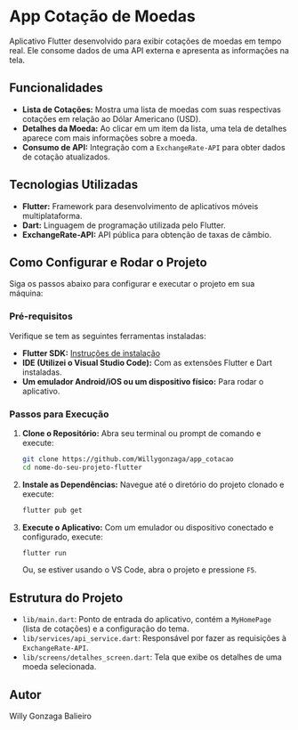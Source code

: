 # App Cotação de Moedas

Aplicativo Flutter desenvolvido para exibir cotações de moedas em tempo real. Ele consome dados de uma API externa e apresenta as informações na tela.

## Funcionalidades

* **Lista de Cotações:** Mostra uma lista de moedas com suas respectivas cotações em relação ao Dólar Americano (USD).
* **Detalhes da Moeda:** Ao clicar em um item da lista, uma tela de detalhes aparece com mais informações sobre a moeda.
* **Consumo de API:** Integração com a `ExchangeRate-API` para obter dados de cotação atualizados.

## Tecnologias Utilizadas

* **Flutter:** Framework para desenvolvimento de aplicativos móveis multiplataforma.
* **Dart:** Linguagem de programação utilizada pelo Flutter.
* **ExchangeRate-API:** API pública para obtenção de taxas de câmbio.

## Como Configurar e Rodar o Projeto

Siga os passos abaixo para configurar e executar o projeto em sua máquina:

### Pré-requisitos

Verifique se tem as seguintes ferramentas instaladas:

* **Flutter SDK:** [Instruções de instalação](https://flutter.dev/docs/get-started/install)
* **IDE (Utilizei o Visual Studio Code):** Com as extensões Flutter e Dart instaladas.
* **Um emulador Android/iOS ou um dispositivo físico:** Para rodar o aplicativo.

### Passos para Execução

1.  **Clone o Repositório:**
    Abra seu terminal ou prompt de comando e execute:
    ```bash
    git clone https://github.com/Willygonzaga/app_cotacao
    cd nome-do-seu-projeto-flutter
    ```

2.  **Instale as Dependências:**
    Navegue até o diretório do projeto clonado e execute:
    ```bash
    flutter pub get
    ```

3.  **Execute o Aplicativo:**
    Com um emulador ou dispositivo conectado e configurado, execute:
    ```bash
    flutter run
    ```
    Ou, se estiver usando o VS Code, abra o projeto e pressione `F5`.

## Estrutura do Projeto

* `lib/main.dart`: Ponto de entrada do aplicativo, contém a `MyHomePage` (lista de cotações) e a configuração do tema.
* `lib/services/api_service.dart`: Responsável por fazer as requisições à `ExchangeRate-API`.
* `lib/screens/detalhes_screen.dart`: Tela que exibe os detalhes de uma moeda selecionada.

## Autor

Willy Gonzaga Balieiro